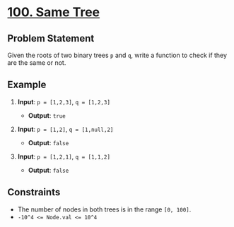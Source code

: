# [100. Same Tree](https://leetcode.com/problems/same-tree/description/)

## Problem Statement
Given the roots of two binary trees `p` and `q`, write a function to check if they are the same or not.

## Example
1. **Input**: `p = [1,2,3]`, `q = [1,2,3]`
   - **Output**: `true`

2. **Input**: `p = [1,2]`, `q = [1,null,2]`
   - **Output**: `false`

3. **Input**: `p = [1,2,1]`, `q = [1,1,2]`
   - **Output**: `false`

## Constraints
- The number of nodes in both trees is in the range `[0, 100]`.
- `-10^4 <= Node.val <= 10^4`
